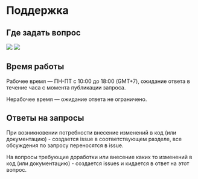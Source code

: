 # Поддержка

## Где задать вопрос

[![](https://img.shields.io/badge/Chat%20on-Telegram-blue)](https://t.me/joinchat/n175xzBrCUswMWU6)
<a href="mailto:egal@smartworld.team"><img src="https://img.shields.io/badge/Mail%20to-egal%40smartworld.team-red"></a>

## Время работы

Рабочее время — ПН-ПТ с 10:00 до 18:00 (GMT+7), ожидание ответа в течение часа с момента публикации запроса.

Нерабочее время — ожидание ответа не ограничено.

## Ответы на запросы

При возникновении потребности внесение изменений в код (или документацию) - создается issue в соответствующем разделе,
все обсуждения по запросу переносятся в issue.

На вопросы требующие доработки или внесение каких то изменений
в код (или документацию) - создается issues и кидается в ответ на этот вопрос.

